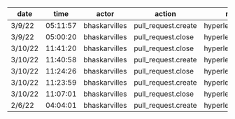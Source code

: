 | date    | time     | actor         | action              | repo             | user          | data.team | data.new_repo_permission | data.old_repo_permission |
| ------- | -------- | ------------- | ------------------- | ---------------- | ------------- | --------- | ------------------------ | ------------------------ |
| 3/9/22  | 05:11:57 | bhaskarvilles | pull_request.create | hyperledger/besu | bhaskarvilles |           |                          |                          |
| 3/9/22  | 05:00:20 | bhaskarvilles | pull_request.close  | hyperledger/besu | bhaskarvilles |           |                          |                          |
| 3/10/22 | 11:41:20 | bhaskarvilles | pull_request.close  | hyperledger/besu | bhaskarvilles |           |                          |                          |
| 3/10/22 | 11:40:58 | bhaskarvilles | pull_request.create | hyperledger/besu | bhaskarvilles |           |                          |                          |
| 3/10/22 | 11:24:26 | bhaskarvilles | pull_request.close  | hyperledger/besu | bhaskarvilles |           |                          |                          |
| 3/10/22 | 11:23:59 | bhaskarvilles | pull_request.create | hyperledger/besu | bhaskarvilles |           |                          |                          |
| 3/10/22 | 11:07:01 | bhaskarvilles | pull_request.close  | hyperledger/besu | bhaskarvilles |           |                          |                          |
| 2/6/22  | 04:04:01 | bhaskarvilles | pull_request.create | hyperledger/besu | bhaskarvilles |           |                          |                          |
